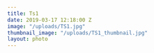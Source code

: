 ```yaml
---
title: Ts1
date: 2019-03-17 12:18:00 Z
image: "/uploads/TS1.jpg"
thumbnail_image: "/uploads/TS1_thumbnail.jpg"
layout: photo
---
```


